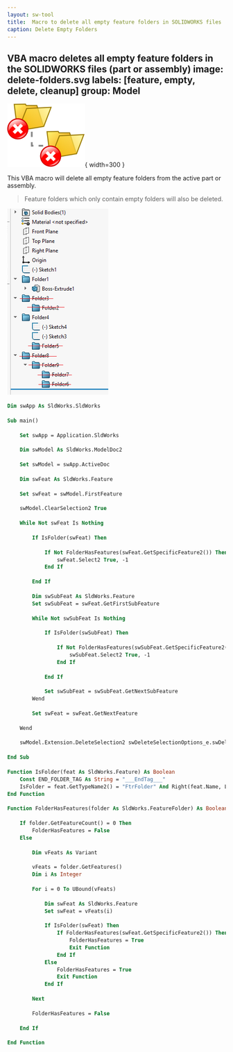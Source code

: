 ```yaml
---
layout: sw-tool
title:  Macro to delete all empty feature folders in SOLIDWORKS files
caption: Delete Empty Folders
---
```

 VBA macro deletes all empty feature folders in the SOLIDWORKS files (part or assembly)
image: delete-folders.svg
labels: [feature, empty, delete, cleanup]
group: Model
---
![Delete feature manager folders](delete-folders.svg){ width=300 }

This VBA macro will delete all empty feature folders from the active part or assembly.

> Feature folders which only contain empty folders will also be deleted.

![Empty folders deleted from the feature manager tree](deleted-empty-folders.png)

~~~ vb
Dim swApp As SldWorks.SldWorks

Sub main()
       
    Set swApp = Application.SldWorks
    
    Dim swModel As SldWorks.ModelDoc2
    
    Set swModel = swApp.ActiveDoc
    
    Dim swFeat As SldWorks.Feature
    
    Set swFeat = swModel.FirstFeature
    
    swModel.ClearSelection2 True
    
    While Not swFeat Is Nothing
        
        If IsFolder(swFeat) Then
            
            If Not FolderHasFeatures(swFeat.GetSpecificFeature2()) Then
                swFeat.Select2 True, -1
            End If
            
        End If
        
        Dim swSubFeat As SldWorks.Feature
        Set swSubFeat = swFeat.GetFirstSubFeature
        
        While Not swSubFeat Is Nothing
            
            If IsFolder(swSubFeat) Then
                
                If Not FolderHasFeatures(swSubFeat.GetSpecificFeature2()) Then
                    swSubFeat.Select2 True, -1
                End If
                
            End If
            
            Set swSubFeat = swSubFeat.GetNextSubFeature
        Wend
        
        Set swFeat = swFeat.GetNextFeature
        
    Wend
    
    swModel.Extension.DeleteSelection2 swDeleteSelectionOptions_e.swDelete_Absorbed
    
End Sub

Function IsFolder(feat As SldWorks.Feature) As Boolean
    Const END_FOLDER_TAG As String = "___EndTag___"
    IsFolder = feat.GetTypeName2() = "FtrFolder" And Right(feat.Name, Len(END_FOLDER_TAG)) <> END_FOLDER_TAG
End Function

Function FolderHasFeatures(folder As SldWorks.FeatureFolder) As Boolean
    
    If folder.GetFeatureCount() = 0 Then
        FolderHasFeatures = False
    Else
        
        Dim vFeats As Variant
        
        vFeats = folder.GetFeatures()
        Dim i As Integer
        
        For i = 0 To UBound(vFeats)
            
            Dim swFeat As SldWorks.Feature
            Set swFeat = vFeats(i)
            
            If IsFolder(swFeat) Then
                If FolderHasFeatures(swFeat.GetSpecificFeature2()) Then
                    FolderHasFeatures = True
                    Exit Function
                End If
            Else
                FolderHasFeatures = True
                Exit Function
            End If
            
        Next
        
        FolderHasFeatures = False
        
    End If
    
End Function
~~~


